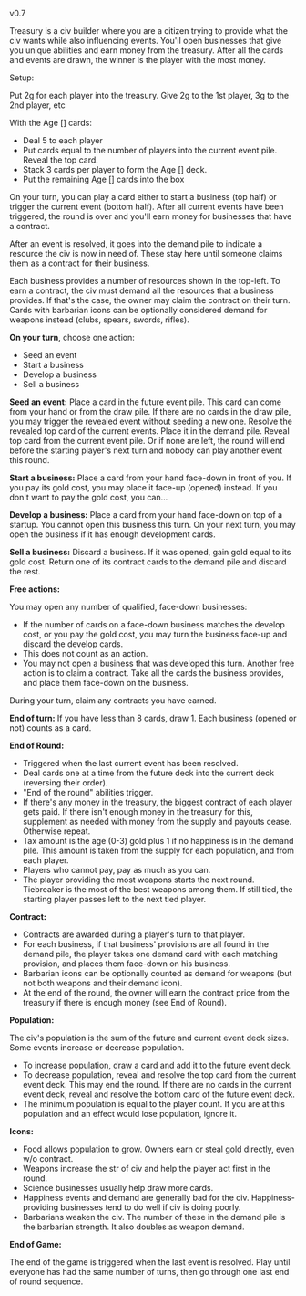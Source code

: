 v0.7

Treasury is a civ builder where you are a citizen trying to provide what the civ wants while also influencing events.  You'll open businesses that give you unique abilities and earn money from the treasury.  After all the cards and events are drawn, the winner is the player with the most money.

Setup:

Put 2g for each player into the treasury.  Give 2g to the 1st player, 3g to the 2nd player, etc

With the Age [] cards:
* Deal 5 to each player
* Put cards equal to the number of players into the current event pile.  Reveal the top card.
* Stack 3 cards per player to form the Age [] deck.
* Put the remaining Age [] cards into the box

On your turn, you can play a card either to start a business (top half) or trigger the current event (bottom half).  After all current events have been triggered, the round is over and you'll earn money for businesses that have a contract.

After an event is resolved, it goes into the demand pile to indicate a resource the civ is now in need of.  These stay here until someone claims them as a contract for their business.

Each business provides a number of resources shown in the top-left.  To earn a contract, the civ must demand all the resources that a business provides.  If that's the case, the owner may claim the contract on their turn.  Cards with barbarian icons can be optionally considered demand for weapons instead (clubs, spears, swords, rifles).

**On your turn**, choose one action:
* Seed an event
* Start a business
* Develop a business
* Sell a business

**Seed an event:**
Place a card in the future event pile.  This card can come from your hand or from the draw pile.
If there are no cards in the draw pile, you may trigger the revealed event without seeding a new one.
Resolve the revealed top card of the current events.
Place it in the demand pile.
Reveal top card from the current event pile.  Or if none are left, the round will end before the starting player's next turn and nobody can play another event this round.

**Start a business:**
Place a card from your hand face-down in front of you.  If you pay its gold cost, you may place it face-up (opened) instead.
If you don't want to pay the gold cost, you can...

**Develop a business:**
Place a card from your hand face-down on top of a startup.
You cannot open this business this turn.
On your next turn, you may open the business if it has enough development cards.

**Sell a business:**
Discard a business.  If it was opened, gain gold equal to its gold cost.  Return one of its contract cards to the demand pile and discard the rest.

**Free actions:**

You may open any number of qualified, face-down businesses:
* If the number of cards on a face-down business matches the develop cost, or you pay the gold cost, you may turn the business face-up and discard the develop cards.
* This does not count as an action.
* You may not open a business that was developed this turn.
Another free action is to claim a contract.  Take all the cards the business provides, and place them face-down on the business.

During your turn, claim any contracts you have earned.

**End of turn:**
If you have less than 8 cards, draw 1.  Each business (opened or not) counts as a card.


**End of Round:**

* Triggered when the last current event has been resolved.
* Deal cards one at a time from the future deck into the current deck (reversing their order).
* "End of the round" abilities trigger.
* If there's any money in the treasury, the biggest contract of each player gets paid.  If there isn't enough money in the treasury for this, supplement as needed with money from the supply and payouts cease.  Otherwise repeat.
* Tax amount is the age (0-3) gold plus 1 if no happiness is in the demand pile.  This amount is taken from the supply for each population, and from each player.
* Players who cannot pay, pay as much as you can.
* The player providing the most weapons starts the next round.  Tiebreaker is the most of the best weapons among them.  If still tied, the starting player passes left to the next tied player.


**Contract:**

* Contracts are awarded during a player's turn to that player.
* For each business, if that business' provisions are all found in the demand pile, the player takes one demand card with each matching provision, and places them face-down on his business.
* Barbarian icons can be optionally counted as demand for weapons (but not both weapons and their demand icon).
* At the end of the round, the owner will earn the contract price from the treasury if there is enough money (see End of Round).

**Population:**

The civ's population is the sum of the future and current event deck sizes.  Some events increase or decrease population.
* To increase population, draw a card and add it to the future event deck.
* To decrease population, reveal and resolve the top card from the current event deck.  This may end the round.  If there are no cards in the current event deck, reveal and resolve the bottom card of the future event deck.
* The minimum population is equal to the player count.  If you are at this population and an effect would lose population, ignore it.

**Icons:**

* Food allows population to grow.  Owners earn or steal gold directly, even w/o contract.
* Weapons increase the str of civ and help the player act first in the round.
* Science businesses usually help draw more cards.
* Happiness events and demand are generally bad for the civ.  Happiness-providing businesses tend to do well if civ is doing poorly.
* Barbarians weaken the civ.  The number of these in the demand pile is the barbarian strength.  It also doubles as weapon demand.

**End of Game:**

The end of the game is triggered when the last event is resolved.  Play until everyone has had the same number of turns, then go through one last end of round sequence.
